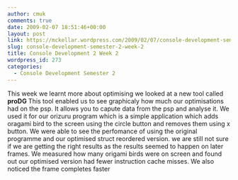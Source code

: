 ```yaml
---
author: cmuk
comments: true
date: 2009-02-07 18:51:46+00:00
layout: post
link: https://mckellar.wordpress.com/2009/02/07/console-development-semester-2-week-2/
slug: console-development-semester-2-week-2
title: Console Development 2 Week 2
wordpress_id: 273
categories:
  - Console Development Semester 2
---
```


This week we learnt more about optimising we looked at a new tool called **proDG** This tool enabled us to see graphicaly how much our optimisations had on the psp. It allows you to capute data from the psp and analyse it. We used it for our orizuru program which is a simple application which adds oragami bird to the screen using the circle button and removes them using x button. We were able to see the perfomance of using the original programme and our optimised struct reordered version. we are still not sure if we are getting the right results as the results seemed to happen on later frames. We measured how many origami birds were on screen and found out our optimised version had fewer instruction cache misses. We also noticed the frame completes faster
